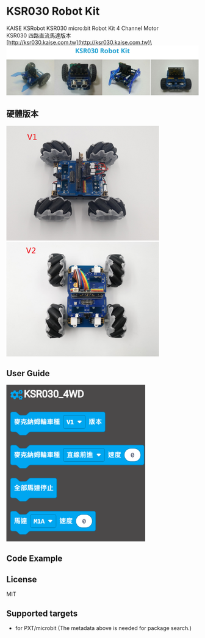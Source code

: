 # KSR030 Robot Kit
KAISE KSRobot KSR030 micro:bit Robot Kit 4 Channel Motor\
KSR030  四路直流馬達版本\
[http://ksr030.kaise.com.tw](http://ksr030.kaise.com.tw)\
![image](images/ksr030.png)

## 硬體版本

<img src="images/V1.png" alt="image" style="zoom:50%;" /><img src="images/V2.png" alt="image" style="zoom:50%;" />





## User Guide 

<img src="images/block.png" alt="image" style="zoom:80%;" />

## Code Example 

## License

MIT

## Supported targets

* for PXT/microbit
(The metadata above is needed for package search.)

